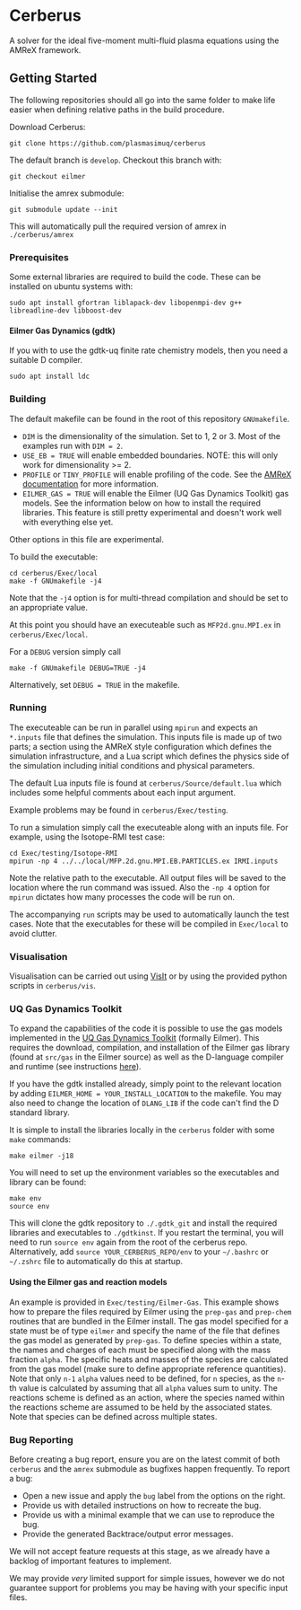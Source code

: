 # Cerberus

A solver for the ideal five-moment multi-fluid plasma equations using the AMReX framework.

## Getting Started

The following repositories should all go into the same folder to make life easier when defining relative paths in the build procedure.

Download Cerberus:
```
git clone https://github.com/plasmasimuq/cerberus
```

The default branch is `develop`. Checkout this branch with:
```
git checkout eilmer
```

Initialise the amrex submodule:
```
git submodule update --init
```
This will automatically pull the required version of amrex in `./cerberus/amrex`

### Prerequisites
Some external libraries are required to build the code. These can be installed on ubuntu systems with:
```
sudo apt install gfortran liblapack-dev libopenmpi-dev g++ libreadline-dev libboost-dev
```

#### Eilmer Gas Dynamics (gdtk)
If you with to use the gdtk-uq finite rate chemistry models, then you need a suitable D compiler.
```
sudo apt install ldc
```

### Building
The default makefile can be found in the root of this repository `GNUmakefile`.
  - `DIM` is the dimensionality of the simulation. Set to 1, 2 or 3. Most of the examples run with `DIM = 2`.
  - `USE_EB = TRUE` will enable embedded boundaries. NOTE: this will only work for dimensionality >= 2.
  - `PROFILE` or `TINY_PROFILE` will enable profiling of the code. See the [AMReX documentation](https://amrex-codes.github.io/amrex/docs_html/AMReX_Profiling_Tools_Chapter.html) for more information.
  - `EILMER_GAS = TRUE` will enable the Eilmer (UQ Gas Dynamics Toolkit) gas models. See the information below on how to install the required libraries. This feature is still pretty experimental and doesn't work well with everything else yet.

Other options in this file are experimental.

To build the executable:

```
cd cerberus/Exec/local
make -f GNUmakefile -j4
``` 

Note that the `-j4` option is for multi-thread compilation and should be set to an appropriate value.

At this point you should have an executeable such as `MFP2d.gnu.MPI.ex` in ` cerberus/Exec/local`.

For a `DEBUG` version simply call 

```
make -f GNUmakefile DEBUG=TRUE -j4
```
Alternatively, set `DEBUG = TRUE` in the makefile.

### Running

The executeable can be run in parallel using `mpirun` and expects an `*.inputs` file that defines the simulation. This inputs file is made up of two parts; a section using the AMReX style configuration which defines the simulation infrastructure, and a Lua script which defines the physics side of the simulation including initial conditions and physical parameters.

The default Lua inputs file is found at `cerberus/Source/default.lua` which includes some helpful comments about each input argument.

Example problems may be found in `cerberus/Exec/testing`. 

To run a simulation simply call the executeable along with an inputs file. For example, using the Isotope-RMI test case:

```
cd Exec/testing/Isotope-RMI
mpirun -np 4 ../../local/MFP.2d.gnu.MPI.EB.PARTICLES.ex IRMI.inputs
```
Note the relative path to the executable. All output files will be saved to the location where the run command was issued. Also the `-np 4` option for `mpirun` dictates how many processes the code will be run on.

The accompanying `run` scripts may be used to automatically launch the test cases. Note that the executables for these will be compiled in `Exec/local` to avoid clutter.


### Visualisation

Visualisation can be carried out using  [VisIt](https://wci.llnl.gov/simulation/computer-codes/visit/) or by using the provided python scripts in `cerberus/vis`.


### UQ Gas Dynamics Toolkit

To expand the capabilities of the code it is possible to use the gas models implemented in the [UQ Gas Dynamics Toolkit](https://github.com/gdtk-uq/gdtk) (formally Eilmer). This requires the download, compilation, and installation of the Eilmer gas library (found at `src/gas` in the Eilmer source) as well as the D-language compiler and runtime (see instructions [here](https://gdtk.uqcloud.net/)).

If you have the gdtk installed already, simply point to the relevant location by adding `EILMER_HOME = YOUR_INSTALL_LOCATION` to the makefile. You may also need to change the location of `DLANG_LIB` if the code can't find the D standard library.

It is simple to install the libraries locally in the `cerberus` folder with some `make` commands:
```
make eilmer -j18
```
You will need to set up the environment variables so the executables and library can be found:
```
make env
source env
```

This will clone the gdtk repository to `./.gdtk_git` and install the required libraries and executables to `./gdtkinst`. If you restart the terminal, you will need to run `source env` again from the root of the cerberus repo. Alternatively, add `source YOUR_CERBERUS_REPO/env` to your `~/.bashrc` or `~/.zshrc` file to automatically do this at startup.


#### Using the Eilmer gas and reaction models
An example is provided in `Exec/testing/Eilmer-Gas`. This example shows how to prepare the files required by Eilmer using the `prep-gas` and `prep-chem` routines that are bundled in the Eilmer install. The gas model specified for a state must be of type `eilmer` and specify the name of the file that defines the gas model as generated by `prep-gas`. To define species within a state, the names and charges of each must be specified along with the mass fraction `alpha`. The specific heats and masses of the species are calculated from the gas model (make sure to define appropriate reference quantities). Note that  only `n-1` `alpha` values need to be defined, for `n` species, as the `n`-th value is calculated by assuming that all `alpha` values sum to unity. The reactions scheme is defined as an action, where the species named within the reactions scheme are assumed to be held by the associated states. Note that species can be defined across multiple states.

### Bug Reporting
Before creating a bug report, ensure you are on the latest commit of both `cerberus` and the `amrex` submodule as bugfixes happen frequently. To report a bug:
  - Open a new issue and apply the `bug` label from the options on the right.
  - Provide us with detailed instructions on how to recreate the bug.
  - Provide us with a minimal example that we can use to reproduce the bug.
  - Provide the generated Backtrace/output error messages.

We will not accept feature requests at this stage, as we already have a backlog of important features to implement.

We may provide *very* limited support for simple issues, however we do not guarantee support for problems you may be having with your specific input files.
